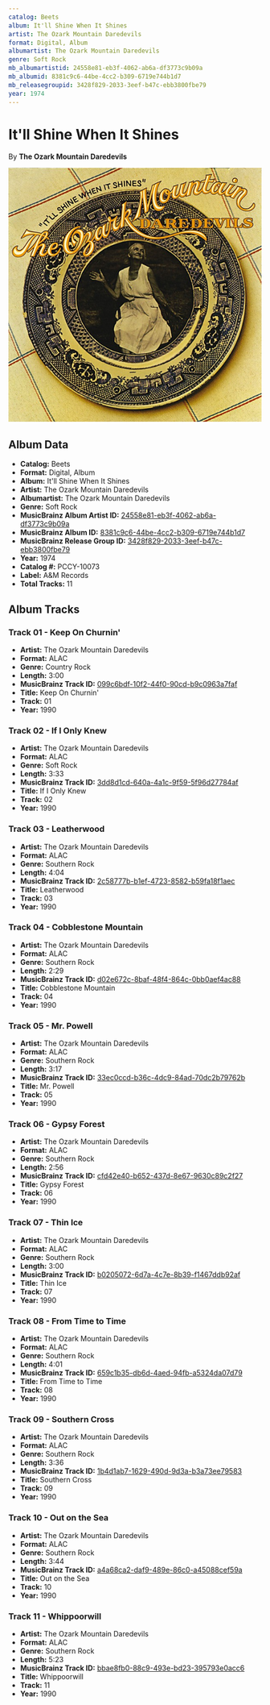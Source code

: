 ```yaml
---
catalog: Beets
album: It'll Shine When It Shines
artist: The Ozark Mountain Daredevils
format: Digital, Album
albumartist: The Ozark Mountain Daredevils
genre: Soft Rock
mb_albumartistid: 24558e81-eb3f-4062-ab6a-df3773c9b09a
mb_albumid: 8381c9c6-44be-4cc2-b309-6719e744b1d7
mb_releasegroupid: 3428f829-2033-3eef-b47c-ebb3800fbe79
year: 1974
---
```


# It'll Shine When It Shines

By **The Ozark Mountain Daredevils**

![](../../assets/beetscovers/The_Ozark_Mountain_Daredevils-Itll_Shine_When_It_Shines.jpg)

## Album Data

- **Catalog:** Beets
- **Format:** Digital, Album
- **Album:** It'll Shine When It Shines
- **Artist:** The Ozark Mountain Daredevils
- **Albumartist:** The Ozark Mountain Daredevils
- **Genre:** Soft Rock
- **MusicBrainz Album Artist ID:** [24558e81-eb3f-4062-ab6a-df3773c9b09a](https://musicbrainz.org/artist/24558e81-eb3f-4062-ab6a-df3773c9b09a)
- **MusicBrainz Album ID:** [8381c9c6-44be-4cc2-b309-6719e744b1d7](https://musicbrainz.org/release/8381c9c6-44be-4cc2-b309-6719e744b1d7)
- **MusicBrainz Release Group ID:** [3428f829-2033-3eef-b47c-ebb3800fbe79](https://musicbrainz.org/release-group/3428f829-2033-3eef-b47c-ebb3800fbe79)
- **Year:** 1974
- **Catalog #:** PCCY-10073
- **Label:** A&M Records
- **Total Tracks:** 11

## Album Tracks

### Track 01 - Keep On Churnin'

- **Artist:** The Ozark Mountain Daredevils
- **Format:** ALAC
- **Genre:** Country Rock
- **Length:** 3:00
- **MusicBrainz Track ID:** [099c6bdf-10f2-44f0-90cd-b9c0963a7faf](https://musicbrainz.org/recording/099c6bdf-10f2-44f0-90cd-b9c0963a7faf)
- **Title:** Keep On Churnin'
- **Track:** 01
- **Year:** 1990

### Track 02 - If I Only Knew

- **Artist:** The Ozark Mountain Daredevils
- **Format:** ALAC
- **Genre:** Soft Rock
- **Length:** 3:33
- **MusicBrainz Track ID:** [3dd8d1cd-640a-4a1c-9f59-5f96d27784af](https://musicbrainz.org/recording/3dd8d1cd-640a-4a1c-9f59-5f96d27784af)
- **Title:** If I Only Knew
- **Track:** 02
- **Year:** 1990

### Track 03 - Leatherwood

- **Artist:** The Ozark Mountain Daredevils
- **Format:** ALAC
- **Genre:** Southern Rock
- **Length:** 4:04
- **MusicBrainz Track ID:** [2c58777b-b1ef-4723-8582-b59fa18f1aec](https://musicbrainz.org/recording/2c58777b-b1ef-4723-8582-b59fa18f1aec)
- **Title:** Leatherwood
- **Track:** 03
- **Year:** 1990

### Track 04 - Cobblestone Mountain

- **Artist:** The Ozark Mountain Daredevils
- **Format:** ALAC
- **Genre:** Southern Rock
- **Length:** 2:29
- **MusicBrainz Track ID:** [d02e672c-8baf-48f4-864c-0bb0aef4ac88](https://musicbrainz.org/recording/d02e672c-8baf-48f4-864c-0bb0aef4ac88)
- **Title:** Cobblestone Mountain
- **Track:** 04
- **Year:** 1990

### Track 05 - Mr. Powell

- **Artist:** The Ozark Mountain Daredevils
- **Format:** ALAC
- **Genre:** Southern Rock
- **Length:** 3:17
- **MusicBrainz Track ID:** [33ec0ccd-b36c-4dc9-84ad-70dc2b79762b](https://musicbrainz.org/recording/33ec0ccd-b36c-4dc9-84ad-70dc2b79762b)
- **Title:** Mr. Powell
- **Track:** 05
- **Year:** 1990

### Track 06 - Gypsy Forest

- **Artist:** The Ozark Mountain Daredevils
- **Format:** ALAC
- **Genre:** Southern Rock
- **Length:** 2:56
- **MusicBrainz Track ID:** [cfd42e40-b652-437d-8e67-9630c89c2f27](https://musicbrainz.org/recording/cfd42e40-b652-437d-8e67-9630c89c2f27)
- **Title:** Gypsy Forest
- **Track:** 06
- **Year:** 1990

### Track 07 - Thin Ice

- **Artist:** The Ozark Mountain Daredevils
- **Format:** ALAC
- **Genre:** Southern Rock
- **Length:** 3:00
- **MusicBrainz Track ID:** [b0205072-6d7a-4c7e-8b39-f1467ddb92af](https://musicbrainz.org/recording/b0205072-6d7a-4c7e-8b39-f1467ddb92af)
- **Title:** Thin Ice
- **Track:** 07
- **Year:** 1990

### Track 08 - From Time to Time

- **Artist:** The Ozark Mountain Daredevils
- **Format:** ALAC
- **Genre:** Southern Rock
- **Length:** 4:01
- **MusicBrainz Track ID:** [659c1b35-db6d-4aed-94fb-a5324da07d79](https://musicbrainz.org/recording/659c1b35-db6d-4aed-94fb-a5324da07d79)
- **Title:** From Time to Time
- **Track:** 08
- **Year:** 1990

### Track 09 - Southern Cross

- **Artist:** The Ozark Mountain Daredevils
- **Format:** ALAC
- **Genre:** Southern Rock
- **Length:** 3:36
- **MusicBrainz Track ID:** [1b4d1ab7-1629-490d-9d3a-b3a73ee79583](https://musicbrainz.org/recording/1b4d1ab7-1629-490d-9d3a-b3a73ee79583)
- **Title:** Southern Cross
- **Track:** 09
- **Year:** 1990

### Track 10 - Out on the Sea

- **Artist:** The Ozark Mountain Daredevils
- **Format:** ALAC
- **Genre:** Southern Rock
- **Length:** 3:44
- **MusicBrainz Track ID:** [a4a68ca2-daf9-489e-86c0-a45088cef59a](https://musicbrainz.org/recording/a4a68ca2-daf9-489e-86c0-a45088cef59a)
- **Title:** Out on the Sea
- **Track:** 10
- **Year:** 1990

### Track 11 - Whippoorwill

- **Artist:** The Ozark Mountain Daredevils
- **Format:** ALAC
- **Genre:** Southern Rock
- **Length:** 5:23
- **MusicBrainz Track ID:** [bbae8fb0-88c9-493e-bd23-395793e0acc6](https://musicbrainz.org/recording/bbae8fb0-88c9-493e-bd23-395793e0acc6)
- **Title:** Whippoorwill
- **Track:** 11
- **Year:** 1990

